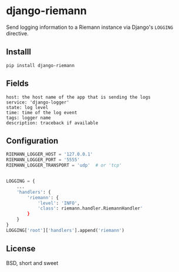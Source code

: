 django-riemann
==============

Send logging information to a Riemann instance via Django's `LOGGING`
directive.

Installl
--------

```
pip install django-riemann
```

Fields
------

```
host: the host name of the app that is sending the logs
service: 'django-logger'
state: log level
time: time of the log event
tags: logger name
description: traceback if available
```

Configuration
-------------



``` python
RIEMANN_LOGGER_HOST = '127.0.0.1'
RIEMANN_LOGGER_PORT = '5555'
RIEMANN_LOGGER_TRANSPORT = 'udp'  # or 'tcp'


LOGGING = {
    ...
    'handlers': {
        'riemann': {
            'level': 'INFO',
            'class': riemann.handler.RiemannHandler'
        }
    }
}
LOGGING['root']['handlers'].append('riemann')
```

License
-------

BSD, short and sweet

